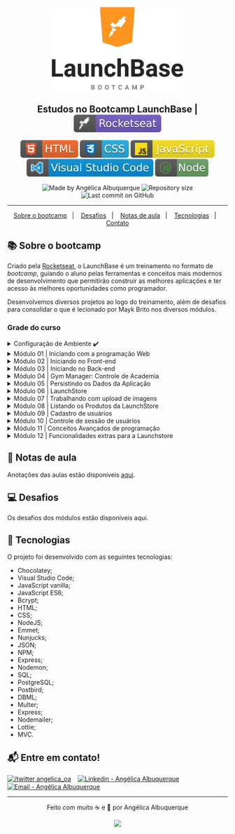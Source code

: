 <div align="center">
    <img src=".github\launchbase-logo.png" width="300px"/>
</div>

<h2 align="center">
   Estudos no Bootcamp LaunchBase | <img alt="badge rocketseat" align="center" src=".github\badge-rocket.svg">
</h2>

<p align="center">
<img alt="badge html" src=".github\badge-html.svg">
<img alt="badge css" src=".github\badge-css.svg">
<img alt="badge javascript" src=".github\badge-javascript.svg">
<img alt="badge vscode" src=".github\badge-visual_studio_code.svg">
<img alt="badge node" src=".github\badge-node.svg">
</p>

<p align="center">
<img alt="Made by Angélica Albuquerque" src="https://img.shields.io/badge/made%20by-Angélica Albuquerque-%20?color=fd951d">
<img alt="Repository size" src="https://img.shields.io/github/repo-size/angelicaalbuquerque/launchbase-estudos_rocketseat?color=fd951d">
<img alt="Last commit on GitHub" src="https://img.shields.io/github/last-commit/angelicaalbuquerque/launchbase-estudos_rocketseat?color=fd951d">
</p>

---

<p align="center">
  <a href="#-Sobre-o-bootcamp">Sobre o bootcamp</a>&nbsp;&nbsp;&nbsp;|&nbsp;&nbsp;&nbsp;
  <a href="#-desafios">Desafios</a>&nbsp;&nbsp;&nbsp;|&nbsp;&nbsp;&nbsp;
  <a href="#-Notas">Notas de aula</a>&nbsp;&nbsp;&nbsp;|&nbsp;&nbsp;&nbsp;
  <a href="#-Tecnologias">Tecnologias</a>&nbsp;&nbsp;&nbsp;|&nbsp;&nbsp;&nbsp;
  <a href="#-Entre-em-contato">Contato</a>
</p>

## 📚 Sobre o bootcamp

<p>
Criado pela <a href="https://rocketseat.com.br/" target="_blank">Rocketseat</a>, o LaunchBase é um treinamento no formato de <em>bootcamp</em>, guiando o aluno pelas ferramentas e conceitos mais modernos de desenvolvimento que permitirão construir as melhores aplicações e ter acesso às melhores oportunidades como programador.

Desenvolvemos diversos projetos ao logo do treinamento, além de desafios para consolidar o que é lecionado por Mayk Brito nos diversos módulos.

### Grade do curso

<details>
  <summary>Configuração de Ambiente ✔️</summary>

  <p>Vamos transformar nosso computador em uma máquina de desenvolvimento de aplicativos. Instalaremos as ferramentas necessárias para esse objetivo.</p>
  
  <p>Ferramentas: Visual Studio Code, Google Chrome, NodeJS, Homebrew (Mac), Chocolatey (Windows), Linux, entre outras.</p>
</details>

<details>
  <summary>Módulo 01 | Iniciando com a programação Web</summary>
  <p>Nesse módulo iremos conhecer os primeiros conceitos de programação web, linguagem de programação e JavaScript. Iremos configurar nosso ambiente de desenvolvimento e construir nosso primeiro programa.</p>
  
  <p>Ferramentas: JavaScript, NodeJS, entre outras.</p>

- Iniciando com a programação Web ✔️
- Iniciando no JavaScript ✔️
- Comentários, Strings e Numbers ✔️
- Fazendo cálculos com JavaScript ✔️
- Condicionais ✔️
- Operadores lógicos e aritméticos ✔️
- Desafio 1-1
- Objetos
- Vetores
- Desafio 1-2
- Funções e métodos
- Estrutura de repetição
- Escopos
- Desafio 1-3
- Booleanos
- Organização, padronização e escrita
- Desafio 1-4

</details>

<details>
  <summary>Módulo 02 | Iniciando no Front-end</summary>

  <p>Nesse módulo vamos aprender o que é front-end, HTML, CSS, JavaScript no cliente e criar nosso primeiro projeto: um website para mostrar seu perfil e seus trabalhos como dev.</p>
  
  <p>Ferramentas: HTML, CSS, JavaScript, Emmet, entre outras.</p>
</details>

<details>
  <summary>Módulo 03 | Iniciando no Back-end</summary>

  <p>Agora vamos criar um servidor e levar nosso website para o Back-end para utilizar ferramentas necessárias a fim de ter uma página mais dinâmica.</p>
  
  <p>Ferramentas: Nunjucks, NodeJS, JSON, NPM, Express, Nodemon, entre outras.</p>
</details>

<details>
  <summary>Módulo 04 | Gym Manager: Controle de Academia</summary>

  <p>Nesse módulo vamos iniciar um projeto que irá gerenciar instrutores e membros de uma academia. Aprenderemos conceitos mais aprofundados de: Lógica de programação, Back-end e Front-end. Entre outro assuntos de lógica, nós estudaremos aqui sobre tratamento e formatação de data. Indo para o back-end, conheceremos um pouco mais do Node.js, aprenderemos o que é e como fazer um CRUD, verbos HTTP, rotas da aplicação e muito mais. No Front-end estudaremos o que são formulários, como fazer animações em CSS, o que é a DOM e como manipular ela e outros assuntos pertinentes.</p>

  <p>Ferramentas: NodeJS, Browser-sync, method-override, npm-run-all, entre outras.</p>

</details>

<details>
  <summary>Módulo 05 | Persistindo os Dados da Aplicação</summary>

  <p>Vamos salvar os dados de maneira mais segura? Aprenderemos a persistir os dados do Gym Manager, criando um banco de dados em Postgres. Vamos aprender o que é SQL e como utilizar para fazer as operações básicas de um CRUD. Além disso, teremos mais conceitos de HTML, CSS e JavaScript.</p>

  <p>Ferramentas: PostgreSQL, SQL, Postbird, entre outras</p>

</details>

<details>
  <summary>Módulo 06 | LaunchStore</summary>

  <p>Nesse módulo vamos iniciar uma nova aplicação que será um marketplace, estilo Mercado Livre, OLX, mas com nossas próprias funcionalidades e requisitos. Aplicaremos tudo que aprendemos até aqui e muito mais, como por exemplo, conceitos de modelagem de dados, constraints em SQL, Promises no JavaScript, async/await, formatação de moeda e muito mais.</p>

  <p>Ferramentas: Node.js, SQL, PostgreSQL, Postbird, DBML, HTML, CSS, entre outras.</p>

</details>

<details>
  <summary>Módulo 07 | Trabalhando com upload de imagens</summary>

  <p>Nesse módulo veremos um assunto muito comum e básico que vemos em inúmeros aplicativos que é a rotina de upload de imagens. Aqui iremos aprender como fazer upload no back-end e front-end através do desafio de criar um sistema gerenciador de imagens. Para o aperfeiçoamento na hora de vasculhar erros, utilizaremos o VSCode debug, uma nova maneira de debugar o código. Aprenderemos a usar funções no Nunjucks e além do mais, criaremos procedures e triggers no SQL.</p>

  <p>Ferramentas: Multer, VSCode Debug, SQL, Postbird, PostgreSQL, Nunjucks, entre outras</p>

</details>

<details>
  <summary>Módulo 08 | Listando os Produtos da LaunchStore</summary>

  <p>Vamos criar a listagem de produtos da LaunchStore. Aprenderemos a fazer reuso de código do front-end, criando funções com Nunjucks. Faremos uma estrutura de filtro de pesquisas e categorias para a página de pesquisa do nosso e-commerce.</p>

  <p>Ferramentas: Nunjucks, SQL, Postbird, PostgreSQL, entre outras.</p>

</details>

<details>
  <summary>Módulo 09 | Cadastro de usuários</summary>

  <p>Nesse módulo vamos aprender uma necessidade que é essencial para controle de um sistema que são os usuários desse sistema. Vamos começar essa funcionalidade criando a tabela de usuários do sistema, formulário de cadastro, máscaras de inputs, expressões regulares e validações no front-end e back-end. Aplicaremos uma estratégia de mostrar alertas personalizados no front-end, no caso de erro ou sucesso de alguma ação no nosso sistema. Vamos revisar features do ES6 que aprendemos até aqui e aprender outras.</p>

  <p>Ferramentas: SQL, PostgreSQL, Postbird, ES6, Express, Nunjucks, CSS, HTML, Bcrypt, entre outras.</p>

</details>

<details>
  <summary>Módulo 10 | Controle de sessão de usuários</summary>

  <p>Vamos aprender como controlar a sessão de usuário, criando login e logout, recuperação de senha. Manteremos os dados do usuário logado durante toda a aplicação, mesmo que haja mudança de rota/página. Iremos aprender a criar estratégia de cascade no SQL, envio de emails e outras necessidades para o controle de usuário.</p>

  <p>Ferramentas: Nodemailer, Express Session, Connect Pg Simple, Express, SQL, PosgreSQL, Postbird, entre outras.</p>

</details>

<details>
  <summary>Módulo 11 | Conceitos Avançados de programação</summary>

  <p>Neste módulo aprenderemos a organizar nosso projeto aplicando o padrão MVC. Aprenderemos estratégias avançadas de arquitetura de código. Vamos aprender uma rotina para automatizar a criação de conteúdos para o banco de dados. Vamos fazer animações avançadas com a biblioteca do Lottie e finalizar o pedido de compra de um produto, enviando um email para o vendedor.</p>

  <p>Ferramentas: MVC, Faker, Lottie, Node mailer, Express, entre outras.</p>

</details>

<details>
  <summary>Módulo 12 | Funcionalidades extras para a Launchstore</summary>

  <p>Neste módulo vamos reforçar os conhecimentos aprendidos até aqui e desenvolveremos novas lógicas, telas e rotinas para criarmos um carrinho de compras e um sistema gerenciador de pedidos. Vamos aprender a criar um menu dropdown com HTML e CSS e aprenderemos uma rotina de Soft Delete no SQL e na aplicação.</p>

  <p>Ferramentas: SQL, PostgreSQL, Postbird, Node mailer, HTML, CSS, Express Session, Nunjucks, entre outras.</p>

</details>

## 📝 Notas de aula

Anotações das aulas estão disponíveis <a href="https://github.com/angelicaalbuquerque/launchbase-estudos_rocketseat/blob/main/notes.md" target="_blank">aqui</a>.

## 💻 Desafios

Os desafios dos módulos estão disponíveis aqui.

## 🚀 Tecnologias

O projeto foi desenvolvido com as seguintes tecnologias:

- Chocolatey;
- Visual Studio Code;
- JavaScript vanilla;
- JavaScript ES6;
- Bcrypt;
- HTML;
- CSS;
- NodeJS;
- Emmet;
- Nunjucks;
- JSON;
- NPM;
- Express;
- Nodemon;
- SQL;
- PostgreSQL;
- Postbird;
- DBML;
- Multer;
- Express;
- Nodemailer;
- Lottie;
- MVC.

## 📬 Entre em contato!

<p align="left">
  <a href="https://twitter.com/angelica_oa/" target="blank"><img align="center" src="https://cdn.jsdelivr.net/npm/simple-icons@3.0.1/icons/twitter.svg" alt="/twitter angelica_oa" height="30" width="30" /></a>&nbsp &nbsp
  <a href="https://linkedin.com/in/angelica-albuquerque/" target="blank"><img align="center" src="https://cdn.jsdelivr.net/npm/simple-icons@3.0.1/icons/linkedin.svg" alt="Linkedin - Angélica Albuquerque" height="30" width="30" /></a>&nbsp &nbsp
  <a href="mailto:angelica.o.albuquerque@gmail.com" target="blank"><img align="center" src="https://cdn.jsdelivr.net/npm/simple-icons@3.0.1/icons/gmail.svg" alt="Email - Angélica Albuquerque" height="30" width="30" /></a>
</p>

---

<p align="center">
Feito com muito ☕ e 🖤 por Angélica Albuquerque
</p>

<p align="center">
<img src="https://media.giphy.com/media/hvRJCLFzcasrR4ia7z/giphy.gif" width="25px"> 
</p>
